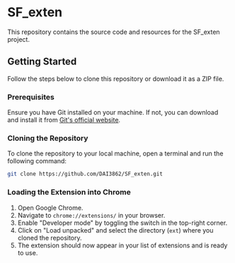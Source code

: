 # SF_exten

This repository contains the source code and resources for the SF_exten project.

## Getting Started

Follow the steps below to clone this repository or download it as a ZIP file.

### Prerequisites

Ensure you have Git installed on your machine. If not, you can download and install it from [Git&#39;s official website](https://git-scm.com/).

### Cloning the Repository

To clone the repository to your local machine, open a terminal and run the following command:

```bash
git clone https://github.com/DAI3862/SF_exten.git
```


### Loading the Extension into Chrome

1. Open Google Chrome.
2. Navigate to `chrome://extensions/` in your browser.
3. Enable "Developer mode" by toggling the switch in the top-right corner.
4. Click on "Load unpacked" and select the directory (`ext`) where you cloned the repository.
5. The extension should now appear in your list of extensions and is ready to use.
